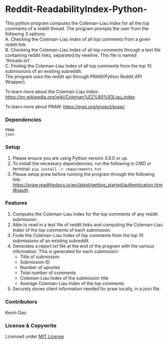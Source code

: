 # Reddit-ReadabilityIndex-Python-

This python program computes the Coleman-Liau Index for all the top comments of a reddit thread. 
The program prompts the user from the following 3 options:\
A. Checking the Coleman-Liau Index of all top comments from a given reddit link.\
B. Checking the Coleman-Liau Index of all top comments through a text file containing reddit links, separated by newline. This file is named 'threads.txt'. \
C. Finding the Coleman-Liau Index of all top comments from the top 10 submissions of an existing subreddit. \
The program uses the reddit api through PRAW(Python Reddit API Wrapper). 

To learn more about the Coleman-Liau Index:
https://en.wikipedia.org/wiki/Coleman%E2%80%93Liau_index

To learn more about PRAW:
https://pypi.org/project/praw/

### Dependencies 
```
PRAW
json
```
### Setup
1. Please ensure you are using Python version 3.6.0 or up.
2. To install the necessary dependencies, run the following in CMD or terminal: ```pip install -r requirements.txt ```
3. Please setup praw before running the program through the following link: https://praw.readthedocs.io/en/latest/getting_started/authentication.html#oauth 
 

### Features
1. Computes the Coleman-Liau Index for the top comments of any reddit submission.
2. Able to read in a text file of reddit links and computing the Coleman-Liau Index of the top comments of each submission.
3. Finds the Coleman-Liau Index of top comments from the top 10 submissions of an existing subreddit. 
4. Generates a report.txt file at the end of the program with the various information. This is generated for each submission:
   - Title of submission
   - Submission ID
   - Number of upvotes
   - Total number of comments
   - Coleman-Liau Index of the submission title
   - Average Coleman-Liau Index of the top comments
5. Securely stores client information needed for praw locally, in a json file.


### Contributors

Kevin Gao

### License & Copywrite

Licensed under [MIT License](LICENSE)
